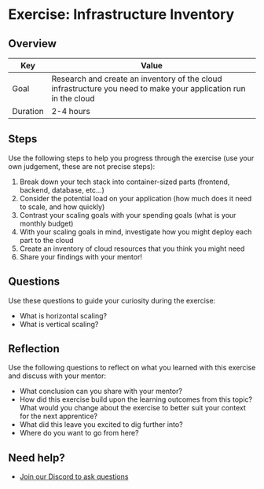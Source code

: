 # Exercise: Infrastructure Inventory

## Overview

| Key | Value |
| --- | --- |
| Goal | Research and create an inventory of the cloud infrastructure you need to make your application run in the cloud |
| Duration | 2-4 hours |

## Steps

Use the following steps to help you progress through the exercise (use your own judgement, these are not precise steps):

1. Break down your tech stack into container-sized parts (frontend, backend, database, etc...)
2. Consider the potential load on your application (how much does it need to scale, and how quickly)
3. Contrast your scaling goals with your spending goals (what is your monthly budget)
4. With your scaling goals in mind, investigate how you might deploy each part to the cloud
5. Create an inventory of cloud resources that you think you might need
6. Share your findings with your mentor!

## Questions

Use these questions to guide your curiosity during the exercise:

- What is horizontal scaling?
- What is vertical scaling?

## Reflection

Use the following questions to reflect on what you learned with this exercise and discuss with your mentor:

- What conclusion can you share with your mentor?
- How did this exercise build upon the learning outcomes from this topic? What would you change about the exercise to better suit your context for the next apprentice?
- What did this leave you excited to dig further into? 
- Where do you want to go from here?

## Need help?

- [Join our Discord to ask questions](https://discord.gg/bDVYvG3Czd)
